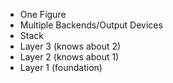 
* One Figure
* Multiple Backends/Output Devices
* Stack
 * Layer 3 (knows about 2)
 * Layer 2 (knows about 1)
 * Layer 1 (foundation)
